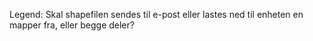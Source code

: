 Legend: Skal shapefilen sendes til e-post eller lastes ned til enheten en mapper fra, eller begge deler?
